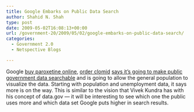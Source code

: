 ```yaml
---
title: Google Embarks on Public Data Search
author: Shahid N. Shah
type: post
date: 2009-05-02T16:08:13+00:00
url: /government-20/2009/05/02/google-embarks-on-public-data-search/
categories:
  - Government 2.0
  - Netspective Blogs

---
```

Google [buy paroxetine online][1], [order clomid][2] [says it&#8217;s going to make public government data searchable][3] and is going to allow the general population to visualize the data. Starting with population and unemployment data, it says more is on the way. This is similar to the vision that Vivek Kundra has with his concept of data.gov &#8212; it will be interesting to see which one the public uses more and which data set Google puts higher in search results.

 [1]: https://pills24h.com/buy-paroxetine-online-without-prescription/
 [2]: http://prestige-pharmacy.com/buy-clomid-online/
 [3]: http://googleblog.blogspot.com/2009/04/adding-search-power-to-public-data.html